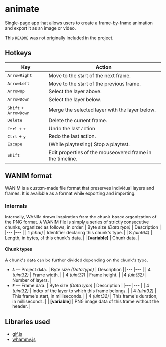 # animate
Single-page app that allows users to create a frame-by-frame animation and export it as an image or video.

This `README` was not originally included in the project.

## Hotkeys
| Key										| Action    |
|---    									|---    	|
| <kbd>ArrowRight</kbd> 					| Move to the start of the next frame. |
| <kbd>ArrowLeft</kbd>						| Move to the start of the previous frame. |
| <kbd>ArrowUp</kbd> 						| Select the layer above. |
| <kbd>ArrowDown</kbd>						| Select the layer below. |
| <kbd>Shift</kbd> + <kbd>ArrowDown</kbd>	| Merge the selected layer with the layer below. |
| <kbd>Delete</kbd> 						| Delete the current frame. |
| <kbd>Ctrl</kbd> + <kbd>z</kbd>			| Undo the last action. |
| <kbd>Ctrl</kbd> + <kbd>y</kbd>			| Redo the last action. |
| <kbd>Escape</kbd>							| (While playtesting) Stop a playtest. |
| <kbd>Shift</kbd>							| Edit properties of the mouseovered frame in the timeline. |

## WANIM format
WANIM is a custom-made file format that preserves individual layers and frames. It is available as a format while exporting and importing.

### Internals
Internally, WANIM draws inspiration from the chunk-based organization of the PNG format. A WANIM file is simply a series of strictly consecutive chunks, organized as follows, in order:
| Byte size *(Data type)*	| Description	|
|---    					|---    		|
| 1 *(char)* 				| Identifier declaring this chunk's type. |
| 8 *(uint64)*				| Length, in bytes, of this chunk's data. |
| **\[variable]**			| Chunk data. |

#### Chunk types
A chunk's data can be further divided depending on the chunk's type.

* **`A`** — Project data.
	| Byte size *(Data type)*	| Description	|
	|---    					|---    		|
	| 4 *(uint32)* 				| Frame width. |
	| 4 *(uint32)*				| Frame height. |
	| 4 *(uint32)*				| Number of layers. |
* **`F`** — Frame data.
	| Byte size *(Data type)*	| Description	|
	|---    					|---    		|
	| 4 *(uint32)* 				| Index of the layer to which this frame belongs. |
	| 4 *(uint32)*				| This frame's start, in milliseconds. |
	| 4 *(uint32)*				| This frame's duration, in milliseconds. |
	| **\[variable]**			| PNG image data of this frame without the header. |

## Libraries used
* [gif.js](https://jnordberg.github.io/gif.js/)
* [whammy.js](https://github.com/antimatter15/whammy)